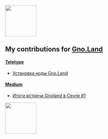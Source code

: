 <img src="https://media.giphy.com/media/VbK2YCQFWdg5nvH5wa/giphy.gif" width="100px"/>

## My contributions for [Gno.Land](https://gno.land/)

#### [Teletype](https://teletype.in/@kupriianov88)

* [Установка ноды Gno.Land](https://teletype.in/@kupriianov88/Enlm1xBUnU8)

#### [Medium](https://medium.com/@MikhailKupriya2)

* [Итоги встречи Gnoland в Сеуле #1](https://medium.com/@MikhailKupriya2/%D0%B8%D1%82%D0%BE%D0%B3%D0%B8-%D0%B2%D1%81%D1%82%D1%80%D0%B5%D1%87%D0%B8-gnoland-%D0%B2-%D1%81%D0%B5%D1%83%D0%BB%D0%B5-1-39258460f96a)

<img src="https://media.giphy.com/media/WEwplhsxRcHz6rRdUx/giphy.gif" width="100px"/>
